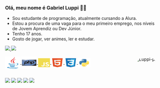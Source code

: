 ### Olá, meu nome é Gabriel Luppi 👋🏼
- Sou estudante de programação, atualmente cursando a Alura.
- Estou a procura de uma vaga para o meu primeiro emprego, nos níveis de Jovem Aprendiz ou Dev Júnior.
- Tenho 17 anos.
- Gosto de jogar, ver animes, ler e estudar.

<div>
  <a href="https://twitter.com/lancelotlol1">
  <img height="180em" src="https://github-readme-stats.vercel.app/api?username=LancelotLuppi&show_icons=true&theme=dracula&include_all_commits=true&count_private=true"/>
  <img height="180em" src="https://github-readme-stats.vercel.app/api/top-langs/?username=LancelotLuppi&layout=compact&langs_count=7&theme=dracula"/>
</div>
  
<div style="display: inline_block"><br>
  <img align="center" alt="Luppi-Java" height="40" width="50" src="https://raw.githubusercontent.com/devicons/devicon/master/icons/java/java-original.svg">
  <img align="center" alt="Luppi-PHP" height="40" width="50" src="https://raw.githubusercontent.com/devicons/devicon/master/icons/php/php-original.svg">
  <img align="center" alt="Luppi-Js" height="30" width="40" src="https://raw.githubusercontent.com/devicons/devicon/master/icons/javascript/javascript-plain.svg">
  <img align="center" alt="Luppi-HTML" height="30" width="40" src="https://raw.githubusercontent.com/devicons/devicon/master/icons/html5/html5-original.svg">
  <img align="center" alt="Luppi-CSS" height="30" width="40" src="https://raw.githubusercontent.com/devicons/devicon/master/icons/css3/css3-original.svg">
  <img align="center" alt="Luppi-Python" height="30" width="40" src="https://raw.githubusercontent.com/devicons/devicon/master/icons/python/python-original.svg">
  <img align="right" alt="Luppi-pic" height="200" style="border-radius:50px;" src="https://imgur.com/poCOFbS.png">
</div>
  
  ##
  
<div>
  <a href="https://instagram.com/lancelot_luppi" target="_blank"><img src="https://img.shields.io/badge/-Instagram-%23E4405F?style=for-the-badge&logo=instagram&logoColor=white" target="_blank"></a>
 	<a href="https://www.twitch.tv/lancelot_lol" target="_blank"><img src="https://img.shields.io/badge/Twitch-9146FF?style=for-the-badge&logo=twitch&logoColor=white" target="_blank"></a>
 <a href="https://discord.gg/GpG8Kxy" target="_blank"><img src="https://img.shields.io/badge/Discord-7289DA?style=for-the-badge&logo=discord&logoColor=white" target="_blank"></a> 
  <a href = "mailto:luppi.gabriel08@gmail.com"><img src="https://img.shields.io/badge/-Gmail-%23333?style=for-the-badge&logo=gmail&logoColor=white" target="_blank"></a>
  <a href="https://www.linkedin.com/in/gabriel-luppi-b9a61a216/" target="_blank"><img src="https://img.shields.io/badge/-LinkedIn-%230077B5?style=for-the-badge&logo=linkedin&logoColor=white" target="_blank"></a>
  </div>
